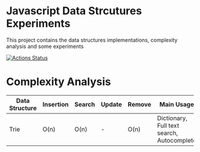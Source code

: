 # Javascript Data Strcutures Experiments
This project contains the data structures implementations, complexity analysis and some experiments

[![Actions Status](https://github.com/dinujubd/data-strcutures-experiments-js/workflows/Test%20Solution/badge.svg)](https://github.com/dinujubd/data-strcutures-experiments-js/actions)

# Complexity Analysis
 | Data Structure | Insertion | Search | Update | Remove | Main Usage |
 |-----------|-----------|--------|--------|--------|------------|
 |   Trie | O(n) |   O(n) |    -    |    O(n)   | Dictionary, Full text search, Autocomplete | 
